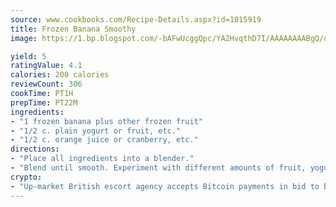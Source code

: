 ```yaml
---
source: www.cookbooks.com/Recipe-Details.aspx?id=1015919
title: Frozen Banana Smoothy
image: https://1.bp.blogspot.com/-bAFwUcggQpc/YA2HvqthD7I/AAAAAAAABgQ/dGGityjUeSk5WIgvhJroHVt7XYoXF2qygCLcBGAsYHQ/s320/10.png

yield: 5
ratingValue: 4.1
calories: 200 calories
reviewCount: 306
cookTime: PT1H
prepTime: PT22M
ingredients:
- "1 frozen banana plus other frozen fruit"
- "1/2 c. plain yogurt or fruit, etc."
- "1/2 c. orange juice or cranberry, etc."
directions:
- "Place all ingredients into a blender."
- "Blend until smooth. Experiment with different amounts of fruit, yogurt and juice--to your taste and texture."
crypto:
- "Up-market British escort agency accepts Bitcoin payments in bid to boost worker safety and client anonymity."
---
```

